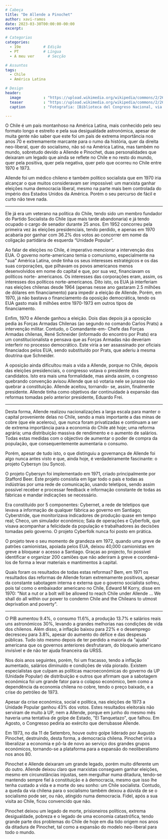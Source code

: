 ```yaml
---
# Cabeça
title: "De Allende a Pinochet"
author: xavi-ramos
date: 2023-03-30T00:00:00-00:00
excerpt:

# Categorias
categories:
  - 19e          # Edição
  - PT           # Língua
  - A meu ver      # Secção

# Assuntos
tags:
  - Chile
  - América Latina

# Design
header:
  image          : "https://upload.wikimedia.org/wikipedia/commons/2/26/Salvador_Allende_-_BCN.jpg"
  teaser         : "https://upload.wikimedia.org/wikipedia/commons/2/26/Salvador_Allende_-_BCN.jpg"
  caption        : "Fotografia: [Biblioteca del Congreso Nacional, via Wikimedia Commons](https://commons.wikimedia.org/wiki/File:Salvador_Allende_-_BCN.jpg)"

---
```


O Chile é um país montanhoso na América Latina, mais conhecido pelo seu formato longo e estreito e pela sua desigualdade astronómica, apesar de muita gente não saber que este foi um país de extrema importância nos anos 70 e extremamente marcante para o rumo da história, quer da direita neo-liberal, quer do socialismo, não só na América Latina, mas também no mundo, sobretudo devido a Allende e Pinochet, duas personalidades que deixaram um legado que ainda se reflete no Chile e no resto do mundo, quer pela positiva, quer pela negativa, quer pelo que ocorreu no Chile entre 1970 e 1973.

Allende foi um médico chileno e também político socialista que em 1970 iria alcançar o que muitos consideravam ser impossível: um marxista ganhar eleições numa democracia liberal, mesmo na parte mais bem controlada do império dos Estados Unidos da América. Porém o seu percurso de fácil e curto não teve nada.

---

Ele já era um veterano na política do Chile, tendo sido um membro fundador do Partido Socialista do Chile (que mais tarde abandonaria) e já tendo ocupado o cargo de senador durante 25 anos. Em 1952 concorreu pela primeira vez às eleições presidenciais, tendo perdido, e apenas em 1970 acabaria por ganhar com 36.2% dos votos ao concorrer em nome da coligação partidária de esquerda “Unidade Popular”.

Ao falar de eleições no Chile, é imperativo mencionar a intervenção dos EUA. O governo norte-americano temia o comunismo, especialmente na "sua" América Latina, onde tinha os seus interesses estratégicos e os das suas corporações, que pilhavam os povos americanos menos desenvolvidos em nome do capital e que, por sua vez, financiavam os políticos norte- americanos. Os interesses das corporações eram, assim, os interesses dos políticos norte-americanos. Dito isto, os EUA já interferiam nas eleições chilenas desde 1964 (apenas nesse ano gastaram 2.5 milhões de dólares em financiamento) para impedir a eleição de Allende. Porém, em 1970, já não bastava o financiamento da oposição democrática, tendo os EUA gasto mais 8 milhões entre 1970-1973 em outros tipos de financiamento.

Enfim, 1970 e Allende ganhou a eleição. Dois dias depois já a oposição pedia às Forças Armadas Chilenas (ao segundo no comando Carlos Prats) a intervenção militar. Contudo, o Comandante-em- Chefe das Forças Armadas chilenas, René Schneider (informado do encontro por Prats) era um constitucionalista e pensava que as Forças Armadas não deveriam interferir no processo democrático. Este viria a ser assassinado por oficiais financiados pelos EUA, sendo substituído por Prats, que aderiu à mesma doutrina que Schneider.

A oposição ainda dificultou mais a vida a Allende, porque no Chile, depois das eleições presidenciais, o congresso votava o presidente dos candidatos. Isto era mais uma formalidade, mas ainda assim, o congresso quebrando convenção avisou Allende que só votaria nele se jurasse não quebrar a constituição. Allende aceitou, tornando- se, assim, finalmente presidente.
Allende tinha como objetivos dar continuidade à expansão das reformas tomadas pelo anterior presidente, Eduardo Frei.

---

Desta forma, Allende realizou nacionalizações a larga escala para manter o capital proveniente delas no Chile, sendo a mais importante a das minas de cobre (que ele acelerou), que nunca foram privatizadas e continuam a ser de extrema importância para a economia do Chile até hoje; uma reforma agrária; uma distribuição massiva de rendimento e o aumento de salários. Todas estas medidas com o objectivo de aumentar o poder de compra da população, que consequentemente aumentaria o consumo.

Porém, apesar de tudo isto, o que distinguiu a governança de Allende foi algo nunca antes visto e que, ainda hoje, é verdadeiramente fascinante: o projeto Cybersyn (ou Synco).

O projeto Cybersyn foi implementado em 1971, criado principalmente por Stafford Beer. Este projeto consistia em ligar todo o país e todas as indústrias por uma rede de comunicação, usando teletipos, sendo assim possível receber e processar feedback e informação constante de todas as fábricas e mandar indicações se necessário.

Era constituído por 5 componentes: Cybernet, a rede de teletipos que levava a informação de qualquer fábrica ao governo em Santiago; Cyberstride, que monitorizava indicadores de produção quase em tempo real; Checo, um simulador económico; Sala de operações e Cyberfolk, que visava acompanhar a felicidade da população e trabalhadores às decisões tomadas pelo governo. O projeto Cyberfolk nunca foi posto em prática.

O projeto teve o seu momento de grandeza em 1972, quando uma greve de patrões camionistas, apoiada pelos EUA, deixou 40,000 camionistas em greve a bloquear o acesso a Santiago. Graças ao projecto, foi possível identificar e organizar 200 camiões que não aderiram à greve e coordená-los de forma a levar materiais e mantimentos à capital.

Quais foram os resultados de todas estas reformas? Bem, em 1971 os resultados das reformas de Allende foram extremamente positivos, apesar da constante sabotagem interna e externa que o governo socialista sofreu, pois tal como o embaixador americano no Chile, Edward M Korry, disse em 1970: "Not a nut or a bolt will be allowed to reach Chile under Allende ... We shall do all within our power to condemn Chile and the Chileans to utmost deprivation and poverty".

---

O PIB aumentou 9.4%, o consumo 11.6%, a produção 13.7% e salários reais uns astronómicos 30%, levando a grandes melhorias nas condições de vida dos chilenos. Além disso, a inflação baixou para 22% e o desemprego decresceu para 3.8%, apesar do aumento do défice e das despesas públicas. Tudo isto mesmo depois de ter perdido a maioria da "ajuda" americana que os governos anteriores desfrutaram, do bloqueio americano invisível e de não ter ajuda financeira da URSS.

Nos dois anos seguintes, porém, foi um fracasso, tendo a inflação aumentado, salários diminuído e condições de vida piorado. Existem especialistas que culpam as políticas macroeconómicas do governo da UP (Unidade Popular) de distribuição e outros que afirmam que a sabotagem económica foi um grande fator para o colapso económico, bem como a dependência da economia chilena no cobre, tendo o preço baixado, e a crise do petróleo de 1973.

Apesar da crise económica, social e política, nas eleições de 1973 a Unidade Popular ganhou 43% dos votos. Estes resultados eleitorais não serviram de muito à UP, nem a Allende, porque em junho do mesmo mês haveria uma tentativa de golpe de Estado, "El Tanquetazo", que falhou. Em Agosto, o Congresso pediria ao exército que derrubasse Allende.

Em 1973, no dia 11 de Setembro, houve outro golpe liderado por Augusto Pinochet, destruindo, desta forma, a democracia chilena. Pinochet viria a liberalizar a economia e pô-la de novo ao serviço dos grandes grupos económicos, tornando-se a plataforma para a expansão do neoliberalismo nos anos 80.

Pinochet e Allende deixaram um grande legado, porém muito diferente um do outro. Allende deixou claro que marxistas conseguem ganhar eleições, mesmo em circunstâncias injustas, sem mergulhar numa ditadura, tendo-se mantendo sempre fiel à constituição e à democracia, mesmo que isso lhe tenha custado a vida e a morte do seu sonho: um Chile socialista. Contudo, a queda da via chilena para o socialismo também deixou a dúvida de se o socialismo pode ser, ou não, atingido numa democracia. Fidel, após a sua visita ao Chile, ficou convencido que não.

Pinochet deixou um legado de morte, prisioneiros políticos, extrema desigualdade, pobreza e o legado de uma economia catastrófica, tendo grande parte dos problemas do Chile de hoje em dia tido origem nos anos da ditadura de Pinochet, tal como a expansão do modelo neo-liberal para todo o mundo.